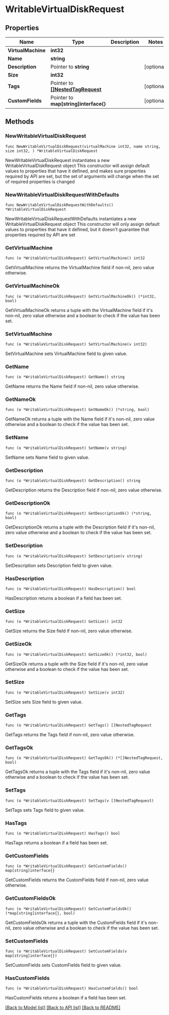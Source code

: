 # WritableVirtualDiskRequest

## Properties

Name | Type | Description | Notes
------------ | ------------- | ------------- | -------------
**VirtualMachine** | **int32** |  | 
**Name** | **string** |  | 
**Description** | Pointer to **string** |  | [optional] 
**Size** | **int32** |  | 
**Tags** | Pointer to [**[]NestedTagRequest**](NestedTagRequest.md) |  | [optional] 
**CustomFields** | Pointer to **map[string]interface{}** |  | [optional] 

## Methods

### NewWritableVirtualDiskRequest

`func NewWritableVirtualDiskRequest(virtualMachine int32, name string, size int32, ) *WritableVirtualDiskRequest`

NewWritableVirtualDiskRequest instantiates a new WritableVirtualDiskRequest object
This constructor will assign default values to properties that have it defined,
and makes sure properties required by API are set, but the set of arguments
will change when the set of required properties is changed

### NewWritableVirtualDiskRequestWithDefaults

`func NewWritableVirtualDiskRequestWithDefaults() *WritableVirtualDiskRequest`

NewWritableVirtualDiskRequestWithDefaults instantiates a new WritableVirtualDiskRequest object
This constructor will only assign default values to properties that have it defined,
but it doesn't guarantee that properties required by API are set

### GetVirtualMachine

`func (o *WritableVirtualDiskRequest) GetVirtualMachine() int32`

GetVirtualMachine returns the VirtualMachine field if non-nil, zero value otherwise.

### GetVirtualMachineOk

`func (o *WritableVirtualDiskRequest) GetVirtualMachineOk() (*int32, bool)`

GetVirtualMachineOk returns a tuple with the VirtualMachine field if it's non-nil, zero value otherwise
and a boolean to check if the value has been set.

### SetVirtualMachine

`func (o *WritableVirtualDiskRequest) SetVirtualMachine(v int32)`

SetVirtualMachine sets VirtualMachine field to given value.


### GetName

`func (o *WritableVirtualDiskRequest) GetName() string`

GetName returns the Name field if non-nil, zero value otherwise.

### GetNameOk

`func (o *WritableVirtualDiskRequest) GetNameOk() (*string, bool)`

GetNameOk returns a tuple with the Name field if it's non-nil, zero value otherwise
and a boolean to check if the value has been set.

### SetName

`func (o *WritableVirtualDiskRequest) SetName(v string)`

SetName sets Name field to given value.


### GetDescription

`func (o *WritableVirtualDiskRequest) GetDescription() string`

GetDescription returns the Description field if non-nil, zero value otherwise.

### GetDescriptionOk

`func (o *WritableVirtualDiskRequest) GetDescriptionOk() (*string, bool)`

GetDescriptionOk returns a tuple with the Description field if it's non-nil, zero value otherwise
and a boolean to check if the value has been set.

### SetDescription

`func (o *WritableVirtualDiskRequest) SetDescription(v string)`

SetDescription sets Description field to given value.

### HasDescription

`func (o *WritableVirtualDiskRequest) HasDescription() bool`

HasDescription returns a boolean if a field has been set.

### GetSize

`func (o *WritableVirtualDiskRequest) GetSize() int32`

GetSize returns the Size field if non-nil, zero value otherwise.

### GetSizeOk

`func (o *WritableVirtualDiskRequest) GetSizeOk() (*int32, bool)`

GetSizeOk returns a tuple with the Size field if it's non-nil, zero value otherwise
and a boolean to check if the value has been set.

### SetSize

`func (o *WritableVirtualDiskRequest) SetSize(v int32)`

SetSize sets Size field to given value.


### GetTags

`func (o *WritableVirtualDiskRequest) GetTags() []NestedTagRequest`

GetTags returns the Tags field if non-nil, zero value otherwise.

### GetTagsOk

`func (o *WritableVirtualDiskRequest) GetTagsOk() (*[]NestedTagRequest, bool)`

GetTagsOk returns a tuple with the Tags field if it's non-nil, zero value otherwise
and a boolean to check if the value has been set.

### SetTags

`func (o *WritableVirtualDiskRequest) SetTags(v []NestedTagRequest)`

SetTags sets Tags field to given value.

### HasTags

`func (o *WritableVirtualDiskRequest) HasTags() bool`

HasTags returns a boolean if a field has been set.

### GetCustomFields

`func (o *WritableVirtualDiskRequest) GetCustomFields() map[string]interface{}`

GetCustomFields returns the CustomFields field if non-nil, zero value otherwise.

### GetCustomFieldsOk

`func (o *WritableVirtualDiskRequest) GetCustomFieldsOk() (*map[string]interface{}, bool)`

GetCustomFieldsOk returns a tuple with the CustomFields field if it's non-nil, zero value otherwise
and a boolean to check if the value has been set.

### SetCustomFields

`func (o *WritableVirtualDiskRequest) SetCustomFields(v map[string]interface{})`

SetCustomFields sets CustomFields field to given value.

### HasCustomFields

`func (o *WritableVirtualDiskRequest) HasCustomFields() bool`

HasCustomFields returns a boolean if a field has been set.


[[Back to Model list]](../README.md#documentation-for-models) [[Back to API list]](../README.md#documentation-for-api-endpoints) [[Back to README]](../README.md)


